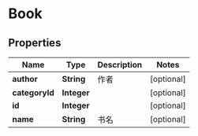 
# Book

## Properties
Name | Type | Description | Notes
------------ | ------------- | ------------- | -------------
**author** | **String** | 作者 |  [optional]
**categoryId** | **Integer** |  |  [optional]
**id** | **Integer** |  |  [optional]
**name** | **String** | 书名 |  [optional]



